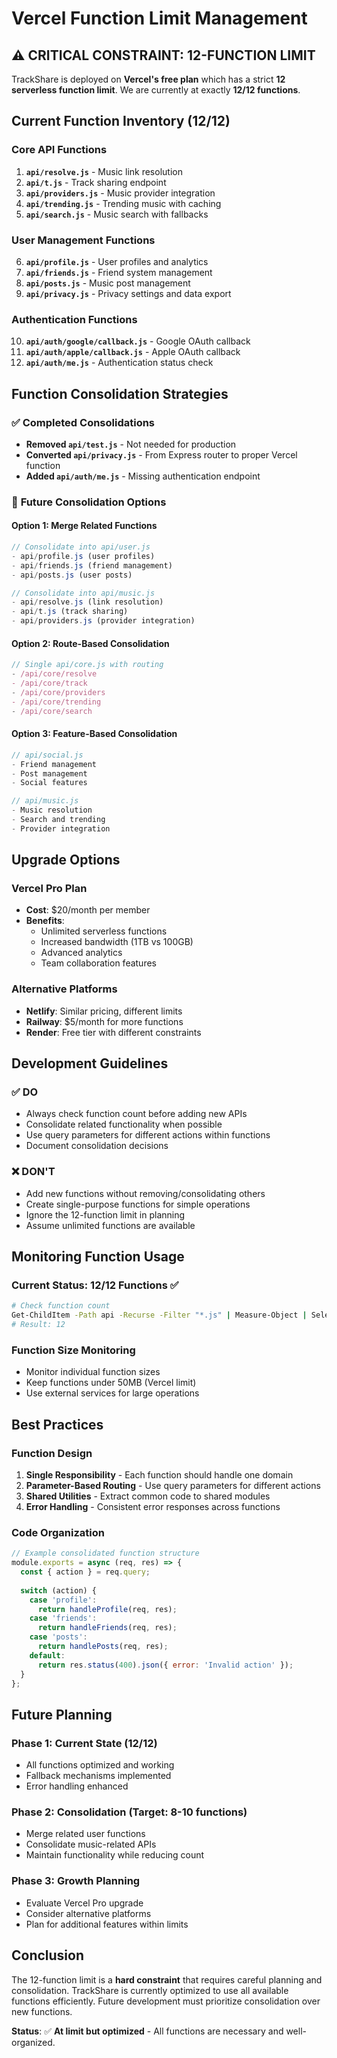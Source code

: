 # Vercel Function Limit Management

## ⚠️ **CRITICAL CONSTRAINT: 12-FUNCTION LIMIT**

TrackShare is deployed on **Vercel's free plan** which has a strict **12 serverless function limit**. We are currently at exactly **12/12 functions**.

## Current Function Inventory (12/12)

### Core API Functions
1. **`api/resolve.js`** - Music link resolution
2. **`api/t.js`** - Track sharing endpoint  
3. **`api/providers.js`** - Music provider integration
4. **`api/trending.js`** - Trending music with caching
5. **`api/search.js`** - Music search with fallbacks

### User Management Functions
6. **`api/profile.js`** - User profiles and analytics
7. **`api/friends.js`** - Friend system management
8. **`api/posts.js`** - Music post management
9. **`api/privacy.js`** - Privacy settings and data export

### Authentication Functions
10. **`api/auth/google/callback.js`** - Google OAuth callback
11. **`api/auth/apple/callback.js`** - Apple OAuth callback
12. **`api/auth/me.js`** - Authentication status check

## Function Consolidation Strategies

### ✅ **Completed Consolidations**
- **Removed `api/test.js`** - Not needed for production
- **Converted `api/privacy.js`** - From Express router to proper Vercel function
- **Added `api/auth/me.js`** - Missing authentication endpoint

### 🔄 **Future Consolidation Options**

#### Option 1: Merge Related Functions
```javascript
// Consolidate into api/user.js
- api/profile.js (user profiles)
- api/friends.js (friend management) 
- api/posts.js (user posts)

// Consolidate into api/music.js
- api/resolve.js (link resolution)
- api/t.js (track sharing)
- api/providers.js (provider integration)
```

#### Option 2: Route-Based Consolidation
```javascript
// Single api/core.js with routing
- /api/core/resolve
- /api/core/track
- /api/core/providers
- /api/core/trending
- /api/core/search
```

#### Option 3: Feature-Based Consolidation
```javascript
// api/social.js
- Friend management
- Post management
- Social features

// api/music.js  
- Music resolution
- Search and trending
- Provider integration
```

## Upgrade Options

### Vercel Pro Plan
- **Cost**: $20/month per member
- **Benefits**: 
  - Unlimited serverless functions
  - Increased bandwidth (1TB vs 100GB)
  - Advanced analytics
  - Team collaboration features

### Alternative Platforms
- **Netlify**: Similar pricing, different limits
- **Railway**: $5/month for more functions
- **Render**: Free tier with different constraints

## Development Guidelines

### ✅ **DO**
- Always check function count before adding new APIs
- Consolidate related functionality when possible
- Use query parameters for different actions within functions
- Document consolidation decisions

### ❌ **DON'T**
- Add new functions without removing/consolidating others
- Create single-purpose functions for simple operations
- Ignore the 12-function limit in planning
- Assume unlimited functions are available

## Monitoring Function Usage

### Current Status: 12/12 Functions ✅
```bash
# Check function count
Get-ChildItem -Path api -Recurse -Filter "*.js" | Measure-Object | Select-Object -ExpandProperty Count
# Result: 12
```

### Function Size Monitoring
- Monitor individual function sizes
- Keep functions under 50MB (Vercel limit)
- Use external services for large operations

## Best Practices

### Function Design
1. **Single Responsibility** - Each function should handle one domain
2. **Parameter-Based Routing** - Use query parameters for different actions
3. **Shared Utilities** - Extract common code to shared modules
4. **Error Handling** - Consistent error responses across functions

### Code Organization
```javascript
// Example consolidated function structure
module.exports = async (req, res) => {
  const { action } = req.query;
  
  switch (action) {
    case 'profile':
      return handleProfile(req, res);
    case 'friends':
      return handleFriends(req, res);
    case 'posts':
      return handlePosts(req, res);
    default:
      return res.status(400).json({ error: 'Invalid action' });
  }
};
```

## Future Planning

### Phase 1: Current State (12/12)
- All functions optimized and working
- Fallback mechanisms implemented
- Error handling enhanced

### Phase 2: Consolidation (Target: 8-10 functions)
- Merge related user functions
- Consolidate music-related APIs
- Maintain functionality while reducing count

### Phase 3: Growth Planning
- Evaluate Vercel Pro upgrade
- Consider alternative platforms
- Plan for additional features within limits

## Conclusion

The 12-function limit is a **hard constraint** that requires careful planning and consolidation. TrackShare is currently optimized to use all available functions efficiently. Future development must prioritize consolidation over new functions.

**Status**: ✅ **At limit but optimized** - All functions are necessary and well-organized.
